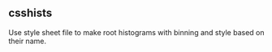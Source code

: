 csshists
--------

Use style sheet file to make root histograms with binning and style based on their name.
